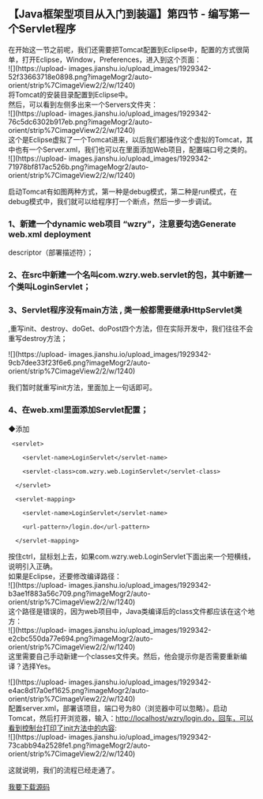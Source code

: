 ##  【Java框架型项目从入门到装逼】第四节 - 编写第一个Servlet程序

在开始这一节之前呢，我们还需要把Tomcat配置到Eclipse中，配置的方式很简单，打开Eclipse，Window，Preferences，进入到这个页面：  
![](https://upload-
images.jianshu.io/upload_images/1929342-52f33663718e0898.png?imageMogr2/auto-
orient/strip%7CimageView2/2/w/1240)  
将Tomcat的安装目录配置到Eclipse中。  
然后，可以看到左侧多出来一个Servers文件夹：  
![](https://upload-
images.jianshu.io/upload_images/1929342-76c5dc6302b917eb.png?imageMogr2/auto-
orient/strip%7CimageView2/2/w/1240)  
这个是Eclipse虚拟了一个Tomcat进来，以后我们都操作这个虚拟的Tomcat，其中也有一个Server.xml，我们也可以在里面添加Web项目，配置端口号之类的。  
![](https://upload-
images.jianshu.io/upload_images/1929342-71978bf817ac526b.png?imageMogr2/auto-
orient/strip%7CimageView2/2/w/1240)

启动Tomcat有如图两种方式，第一种是debug模式，第二种是run模式，在debug模式中，我们就可以给程序打一个断点，然后一步一步调试。

### 1、新建一个dynamic web项目 “wzry”，注意要勾选Generate web.xml deployment
descriptor（部署描述符）；

### 2、在src中新建一个名叫com.wzry.web.servlet的包，其中新建一个类叫LoginServlet；

### 3、Servlet程序没有main方法 , 类一般都需要继承HttpServlet类
,重写init、destroy、doGet、doPost四个方法，但在实际开发中，我们往往不会重写destroy方法；

![](https://upload-
images.jianshu.io/upload_images/1929342-9cb7dee33f23f6e6.png?imageMogr2/auto-
orient/strip%7CimageView2/2/w/1240)

我们暂时就重写init方法，里面加上一句话即可。

### 4、在web.xml里面添加Servlet配置；

◆添加

    
    
     <servlet>
        <servlet-name>LoginServlet</servlet-name>
        <servlet-class>com.wzry.web.LoginServlet</servlet-class>
      </servlet>
      <servlet-mapping>
        <servlet-name>LoginServlet</servlet-name>
        <url-pattern>/login.do</url-pattern>
      </servlet-mapping>

按住ctrl，鼠标划上去，如果com.wzry.web.LoginServlet下面出来一个短横线，说明引入正确。  
如果是Eclipse，还要修改编译路径：  
![](https://upload-
images.jianshu.io/upload_images/1929342-b3ae1f883a56c709.png?imageMogr2/auto-
orient/strip%7CimageView2/2/w/1240)  
这个路径是错误的，因为web项目中，Java类编译后的class文件都应该在这个地方：  
![](https://upload-
images.jianshu.io/upload_images/1929342-e2cbc550da77e694.png?imageMogr2/auto-
orient/strip%7CimageView2/2/w/1240)  
这里需要自己手动新建一个classes文件夹。然后，他会提示你是否需要重新编译？选择Yes。

![](https://upload-
images.jianshu.io/upload_images/1929342-e4ac8d17a0ef1625.png?imageMogr2/auto-
orient/strip%7CimageView2/2/w/1240)  
配置server.xml，部署该项目，端口号为80（浏览器中可以忽略）。启动Tomcat，然后打开浏览器，输入：[http://localhost/wzry/login.do，回车，可以看到控制台打印了init方法中的内容](http://localhost/wzry/login.do%EF%BC%8C%E5%9B%9E%E8%BD%A6%EF%BC%8C%E5%8F%AF%E4%BB%A5%E7%9C%8B%E5%88%B0%E6%8E%A7%E5%88%B6%E5%8F%B0%E6%89%93%E5%8D%B0%E4%BA%86init%E6%96%B9%E6%B3%95%E4%B8%AD%E7%9A%84%E5%86%85%E5%AE%B9):  
![](https://upload-
images.jianshu.io/upload_images/1929342-73cabb94a2528fe1.png?imageMogr2/auto-
orient/strip%7CimageView2/2/w/1240)

这就说明，我们的流程已经走通了。

[我要下载源码](https://www.jianshu.com/p/1bb7cfa425ba)


